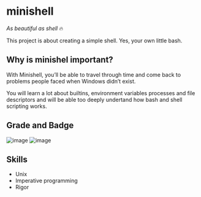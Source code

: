 # minishell

*As beautiful as shell* 🔥

This project is about creating a simple shell.
Yes, your own little bash.

## Why is minishel important?

With Minishell, you’ll be able to travel through time and come back to problems people faced when Windows didn’t exist.

You will learn a lot about builtins, environment variables processes and file descriptors and will be able too deeply undertand how bash and
shell scripting works.

## Grade and Badge

![image](https://user-images.githubusercontent.com/85964972/132143431-66093bfc-2abc-4ab0-a780-d29c99e15a71.png)
![image](https://user-images.githubusercontent.com/85964972/188703661-bd374590-51cc-4d13-8457-b8c127532194.png)

## Skills

- Unix
- Imperative programming
- Rigor
